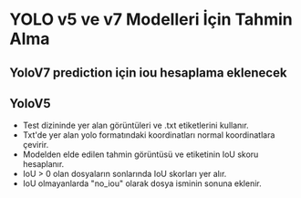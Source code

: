 # YOLO v5 ve v7 Modelleri İçin Tahmin Alma

## YoloV7 prediction için iou hesaplama eklenecek

## YoloV5
- Test dizininde yer alan görüntüleri ve .txt etiketlerini kullanır.
- Txt'de yer alan yolo formatındaki koordinatları normal koordinatlara çevirir.
- Modelden elde edilen tahmin görüntüsü ve etiketinin IoU skoru hesaplanır.
- IoU > 0 olan dosyaların sonlarında IoU skorları yer alır.
- IoU olmayanlarda "no_iou" olarak dosya isminin sonuna eklenir.
